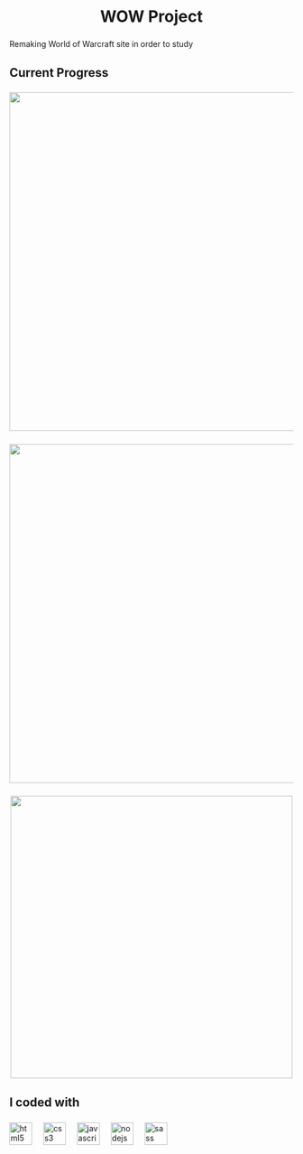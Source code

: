 <h1 align="center">WOW Project</h1>

###

<p align="left">Remaking World of Warcraft site in order to study</p>

###

<h2 align="left">Current Progress</h2>

###

<div align="center">
  <img height="600" src="https://i.ibb.co/4ZvXC1tB/Captura-de-tela-2025-06-24-113708.png" />
</div>

###

<div align="center">
  <img height="600" src="https://i.ibb.co/1jZwpqy/Captura-de-tela-2025-06-24-113923.png"  />
</div>

###

<div align="center">
  <img height="500" src="https://i.ibb.co/Vcgm2QPH/Captura-de-tela-2025-06-24-114207.png"  />
</div>

###

<h2 align="left">I coded with</h2>

###

<div align="left">
  <img src="https://cdn.jsdelivr.net/gh/devicons/devicon/icons/html5/html5-original.svg" height="40" alt="html5 logo"  />
  <img width="12" />
  <img src="https://cdn.jsdelivr.net/gh/devicons/devicon/icons/css3/css3-original.svg" height="40" alt="css3 logo"  />
  <img width="12" />
  <img src="https://cdn.jsdelivr.net/gh/devicons/devicon/icons/javascript/javascript-original.svg" height="40" alt="javascript logo"  />
  <img width="12" />
  <img src="https://cdn.jsdelivr.net/gh/devicons/devicon/icons/nodejs/nodejs-original.svg" height="40" alt="nodejs logo"  />
  <img width="12" />
  <img src="https://cdn.jsdelivr.net/gh/devicons/devicon/icons/sass/sass-original.svg" height="40" alt="sass logo"  />
</div>

###

<div align="left">
</div>

###
